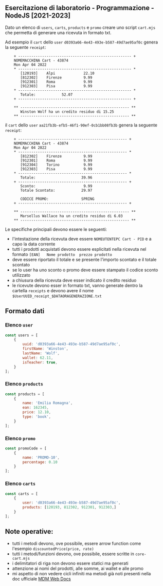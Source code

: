 ## Esercitazione di laboratorio - Programmazione - NodeJS [2021-2023]

Dato un elenco di `users`, `carts`, `products` e `promo` creare uno script `cart.mjs` che permetta di generare una ricevuta in formato txt.

Ad esempio il `cart` dello `user` `d0393a66-4e43-493e-b587-49d7ae95af0c` genera la seguente `receipt`:
```
    + ---------------------------------------------------- +
    NOMEMACCHINA Cart - 43874
    Mon Apr 04 2022
    * ---------------------------------------------------- *
       [120193]    Alpi 		    22.10
       [812302]    Firenze 		    9.99
       [912301]    Roma 		    9.99
       [912303]    Pisa 		    9.99
    * ---------------------------------------------------- *
       Totale: 			  52.07
    + ---------------------------------------------------- +
    
    ** -------------------------------------------------- **
       Winston Wolf ha un credito residuo di 15.25
    ** -------------------------------------------------- **

```

il `cart` dello `user` `aa21fb3b-efb5-46f1-90ef-0cb1bb08fb3b` genera la seguente `receipt`:
```
    + -------------------------------------------------- +
    NOMEMACCHINA Cart - 43874
    Mon Apr 04 2022
    * -------------------------------------------------- *
       [812302]    Firenze 		    9.99
       [912301]    Roma 		    9.99
       [912304]    Torino 		    9.99
       [912303]    Pisa 		    9.99
    * -------------------------------------------------- *
       Totale: 			           39.96
    + -------------------------------------------------- +
       Sconto: 			            9.99
       Totale Scontato: 		   29.97
       
       CODICE PROMO:               SPRING
    + -------------------------------------------------- +
    
    ** -------------------------------------------------- **
       Marsellus Wallace ha un credito residuo di 6.03
    ** -------------------------------------------------- **
```

Le specifiche principali devono essere le seguenti:
 - l'intestazione della ricevuta deve essere `NOMEUTENTEPC Cart - PID` e a capo la data corrente 
 - tutti i prodotti acquistati devono essere esplicitati nella ricevuta nel formato `[EAN]   Nome prodotto  prezzo prodotto`
 - deve essere riportato il totale e se presente l'importo scontato e il totale scontato 
 - se lo user ha uno sconto o promo deve essere stampato il codice sconto utilizzato
 - a chiusura della ricevuta deve esser indicato il credito residuo
 - le ricevute devono esser in formato txt, vanno generate dentro la cartella `receipts` e devono avere il nome `$UserUUID_receipt_$DATAORAGENERAZIONE.txt`  
 

## Formato dati

### Elenco `user`
```javascript
const users = [
    {
        uuid: 'd0393a66-4e43-493e-b587-49d7ae95af0c',
        firstName: 'Winston',
        lastName: 'Wolf',
        wallet: 62.11,
        isTeacher: true,
    }
];
```

### Elenco `products`
```javascript
const products = [
    {
        name: 'Emilia Romagna',
        ean: 162345,
        price: 12.10,
        type: 'book',
    }
];
```

### Elenco `promo`
```javascript
const promoCode = [
    {
        name: 'PROMO-10',
        percentage: 0.10
    }
];
```

### Elenco `carts`
```javascript
const carts = [
    {
        user: 'd0393a66-4e43-493e-b587-49d7ae95af0c', 
        products: [120193, 812302, 912301, 912303,]
    }
];
```

## Note operative:
 - tutti i metodi devono, ove possibile, essere arrow function come l'esempio `discountedPrice(price, rate)`
 - tutti i metodi/funzioni devono, ove possibile, essere scritte in `core-cart.mjs`
 - i delimitatori di riga non devono essere statici ma generati
 - attenzione ai nomi del prodotti, alle somme, ai wallet e alle promo
 - mi aspetto di non vedere cicli infiniti ma metodi già noti presenti nella doc ufficiale [MDM Web Docs](https://developer.mozilla.org/en-US/docs/Web/JavaScript/Reference/Global_Objects/Array)